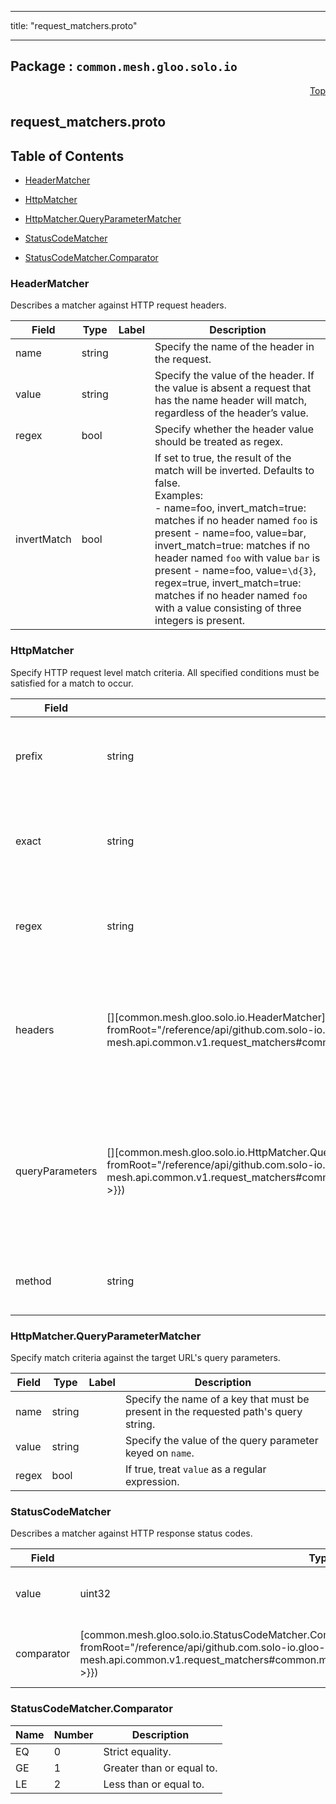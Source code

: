 
---

title: "request_matchers.proto"

---

## Package : `common.mesh.gloo.solo.io`



<a name="top"></a>

<a name="API Reference for request_matchers.proto"></a>
<p align="right"><a href="#top">Top</a></p>

## request_matchers.proto


## Table of Contents
  - [HeaderMatcher](#common.mesh.gloo.solo.io.HeaderMatcher)
  - [HttpMatcher](#common.mesh.gloo.solo.io.HttpMatcher)
  - [HttpMatcher.QueryParameterMatcher](#common.mesh.gloo.solo.io.HttpMatcher.QueryParameterMatcher)
  - [StatusCodeMatcher](#common.mesh.gloo.solo.io.StatusCodeMatcher)

  - [StatusCodeMatcher.Comparator](#common.mesh.gloo.solo.io.StatusCodeMatcher.Comparator)






<a name="common.mesh.gloo.solo.io.HeaderMatcher"></a>

### HeaderMatcher
Describes a matcher against HTTP request headers.


| Field | Type | Label | Description |
| ----- | ---- | ----- | ----------- |
| name | string |  | Specify the name of the header in the request. |
  | value | string |  | Specify the value of the header. If the value is absent a request that has the name header will match, regardless of the header’s value. |
  | regex | bool |  | Specify whether the header value should be treated as regex. |
  | invertMatch | bool |  | If set to true, the result of the match will be inverted. Defaults to false.<br>Examples:<br>- name=foo, invert_match=true: matches if no header named `foo` is present - name=foo, value=bar, invert_match=true: matches if no header named `foo` with value `bar` is present - name=foo, value=``\d{3}``, regex=true, invert_match=true: matches if no header named `foo` with a value consisting of three integers is present. |
  





<a name="common.mesh.gloo.solo.io.HttpMatcher"></a>

### HttpMatcher
Specify HTTP request level match criteria. All specified conditions must be satisfied for a match to occur.


| Field | Type | Label | Description |
| ----- | ---- | ----- | ----------- |
| prefix | string |  | If specified, the targeted path must begin with the prefix. |
  | exact | string |  | If specified, the targeted path must exactly match the value. |
  | regex | string |  | If specified, the targeted path must match the regex. |
  | headers | [][common.mesh.gloo.solo.io.HeaderMatcher]({{< versioned_link_path fromRoot="/reference/api/github.com.solo-io.gloo-mesh.api.common.v1.request_matchers#common.mesh.gloo.solo.io.HeaderMatcher" >}}) | repeated | Specify a set of headers which requests must match in entirety (all headers must match). |
  | queryParameters | [][common.mesh.gloo.solo.io.HttpMatcher.QueryParameterMatcher]({{< versioned_link_path fromRoot="/reference/api/github.com.solo-io.gloo-mesh.api.common.v1.request_matchers#common.mesh.gloo.solo.io.HttpMatcher.QueryParameterMatcher" >}}) | repeated | Specify a set of URL query parameters which requests must match in entirety (all query params must match). |
  | method | string |  | Specify an HTTP method to match against. |
  





<a name="common.mesh.gloo.solo.io.HttpMatcher.QueryParameterMatcher"></a>

### HttpMatcher.QueryParameterMatcher
Specify match criteria against the target URL's query parameters.


| Field | Type | Label | Description |
| ----- | ---- | ----- | ----------- |
| name | string |  | Specify the name of a key that must be present in the requested path's query string. |
  | value | string |  | Specify the value of the query parameter keyed on `name`. |
  | regex | bool |  | If true, treat `value` as a regular expression. |
  





<a name="common.mesh.gloo.solo.io.StatusCodeMatcher"></a>

### StatusCodeMatcher
Describes a matcher against HTTP response status codes.


| Field | Type | Label | Description |
| ----- | ---- | ----- | ----------- |
| value | uint32 |  | The status code value to match against. |
  | comparator | [common.mesh.gloo.solo.io.StatusCodeMatcher.Comparator]({{< versioned_link_path fromRoot="/reference/api/github.com.solo-io.gloo-mesh.api.common.v1.request_matchers#common.mesh.gloo.solo.io.StatusCodeMatcher.Comparator" >}}) |  | The comparison type used for matching. |
  




 <!-- end messages -->


<a name="common.mesh.gloo.solo.io.StatusCodeMatcher.Comparator"></a>

### StatusCodeMatcher.Comparator


| Name | Number | Description |
| ---- | ------ | ----------- |
| EQ | 0 | Strict equality. |
| GE | 1 | Greater than or equal to. |
| LE | 2 | Less than or equal to. |


 <!-- end enums -->

 <!-- end HasExtensions -->

 <!-- end services -->


